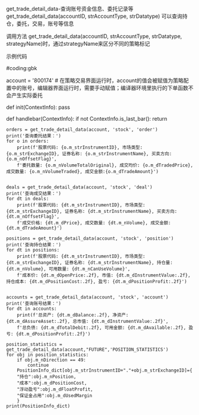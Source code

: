 get_trade_detail_data-查询账号资金信息、委托记录等
get_trade_detail_data(accountID, strAccountType, strDatatype) 可以查询持仓，委托，交易，账号等信息

调用方法 get_trade_detail_data(accountID, strAccountType, strDatatype, strategyName)时，通过strategyName来区分不同的策略标记


示例代码

#coding:gbk

account = '800174' # 在策略交易界面运行时，account的值会被赋值为策略配置中的账号，编辑器界面运行时，需要手动赋值；编译器环境里执行的下单函数不会产生实际委托

def init(ContextInfo):
    pass

def handlebar(ContextInfo):
    if not ContextInfo.is_last_bar():
        return
    
    orders = get_trade_detail_data(account, 'stock', 'order')
    print('查询委托结果：')
    for o in orders:
        print(f'股票代码: {o.m_strInstrumentID}, 市场类型: {o.m_strExchangeID}, 证券名称: {o.m_strInstrumentName}, 买卖方向: {o.m_nOffsetFlag}',
        f'委托数量: {o.m_nVolumeTotalOriginal}, 成交均价: {o.m_dTradedPrice}, 成交数量: {o.m_nVolumeTraded}, 成交金额:{o.m_dTradeAmount}')


    deals = get_trade_detail_data(account, 'stock', 'deal')
    print('查询成交结果：')
    for dt in deals:
        print(f'股票代码: {dt.m_strInstrumentID}, 市场类型: {dt.m_strExchangeID}, 证券名称: {dt.m_strInstrumentName}, 买卖方向: {dt.m_nOffsetFlag}', 
        f'成交价格: {dt.m_dPrice}, 成交数量: {dt.m_nVolume}, 成交金额: {dt.m_dTradeAmount}')

    positions = get_trade_detail_data(account, 'stock', 'position')
    print('查询持仓结果：')
    for dt in positions:
        print(f'股票代码: {dt.m_strInstrumentID}, 市场类型: {dt.m_strExchangeID}, 证券名称: {dt.m_strInstrumentName}, 持仓量: {dt.m_nVolume}, 可用数量: {dt.m_nCanUseVolume}',
        f'成本价: {dt.m_dOpenPrice:.2f}, 市值: {dt.m_dInstrumentValue:.2f}, 持仓成本: {dt.m_dPositionCost:.2f}, 盈亏: {dt.m_dPositionProfit:.2f}')


    accounts = get_trade_detail_data(account, 'stock', 'account')
    print('查询账号结果：')
    for dt in accounts:
        print(f'总资产: {dt.m_dBalance:.2f}, 净资产: {dt.m_dAssureAsset:.2f}, 总市值: {dt.m_dInstrumentValue:.2f}', 
        f'总负债: {dt.m_dTotalDebit:.2f}, 可用金额: {dt.m_dAvailable:.2f}, 盈亏: {dt.m_dPositionProfit:.2f}')
    
    position_statistics = get_trade_detail_data(account,"FUTURE",'POSITION_STATISTICS')
    for obj in position_statistics:
        if obj.m_nDirection == 49:
			continue
		PositionInfo_dict[obj.m_strInstrumentID+"."+obj.m_strExchangeID]={
		"持仓":obj.m_nPosition,
		"成本":obj.m_dPositionCost,
		"浮动盈亏":obj.m_dFloatProfit,
		"保证金占用":obj.m_dUsedMargin
		}
	print(PositionInfo_dict)

	
